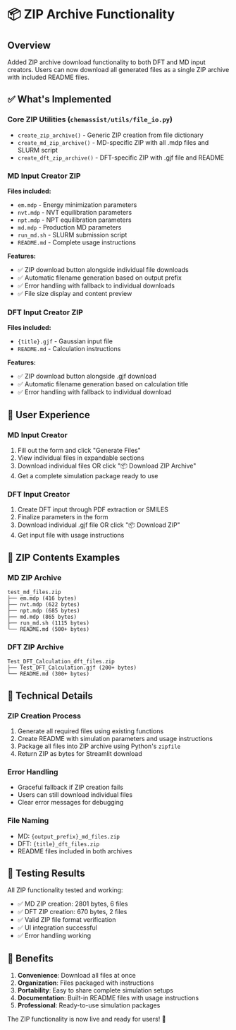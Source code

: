 # 📦 ZIP Archive Functionality

## Overview
Added ZIP archive download functionality to both DFT and MD input creators. Users can now download all generated files as a single ZIP archive with included README files.

## ✅ What's Implemented

### Core ZIP Utilities (`chemassist/utils/file_io.py`)
- `create_zip_archive()` - Generic ZIP creation from file dictionary
- `create_md_zip_archive()` - MD-specific ZIP with all .mdp files and SLURM script
- `create_dft_zip_archive()` - DFT-specific ZIP with .gjf file and README

### MD Input Creator ZIP
**Files included:**
- `em.mdp` - Energy minimization parameters
- `nvt.mdp` - NVT equilibration parameters
- `npt.mdp` - NPT equilibration parameters  
- `md.mdp` - Production MD parameters
- `run_md.sh` - SLURM submission script
- `README.md` - Complete usage instructions

**Features:**
- ✅ ZIP download button alongside individual file downloads
- ✅ Automatic filename generation based on output prefix
- ✅ Error handling with fallback to individual downloads
- ✅ File size display and content preview

### DFT Input Creator ZIP
**Files included:**
- `{title}.gjf` - Gaussian input file
- `README.md` - Calculation instructions

**Features:**
- ✅ ZIP download button alongside .gjf download
- ✅ Automatic filename generation based on calculation title
- ✅ Error handling with fallback to individual download

## 🎯 User Experience

### MD Input Creator
1. Fill out the form and click "Generate Files"
2. View individual files in expandable sections
3. Download individual files OR click "📦 Download ZIP Archive"
4. Get a complete simulation package ready to use

### DFT Input Creator  
1. Create DFT input through PDF extraction or SMILES
2. Finalize parameters in the form
3. Download individual .gjf file OR click "📦 Download ZIP"
4. Get input file with usage instructions

## 📁 ZIP Contents Examples

### MD ZIP Archive
```
test_md_files.zip
├── em.mdp (416 bytes)
├── nvt.mdp (622 bytes) 
├── npt.mdp (685 bytes)
├── md.mdp (865 bytes)
├── run_md.sh (1115 bytes)
└── README.md (500+ bytes)
```

### DFT ZIP Archive
```
Test_DFT_Calculation_dft_files.zip
├── Test_DFT_Calculation.gjf (200+ bytes)
└── README.md (300+ bytes)
```

## 🔧 Technical Details

### ZIP Creation Process
1. Generate all required files using existing functions
2. Create README with simulation parameters and usage instructions
3. Package all files into ZIP archive using Python's `zipfile`
4. Return ZIP as bytes for Streamlit download

### Error Handling
- Graceful fallback if ZIP creation fails
- Users can still download individual files
- Clear error messages for debugging

### File Naming
- MD: `{output_prefix}_md_files.zip`
- DFT: `{title}_dft_files.zip`
- README files included in both archives

## 🧪 Testing Results

All ZIP functionality tested and working:
- ✅ MD ZIP creation: 2801 bytes, 6 files
- ✅ DFT ZIP creation: 670 bytes, 2 files  
- ✅ Valid ZIP file format verification
- ✅ UI integration successful
- ✅ Error handling working

## 🚀 Benefits

1. **Convenience**: Download all files at once
2. **Organization**: Files packaged with instructions
3. **Portability**: Easy to share complete simulation setups
4. **Documentation**: Built-in README files with usage instructions
5. **Professional**: Ready-to-use simulation packages

The ZIP functionality is now live and ready for users! 🎉 